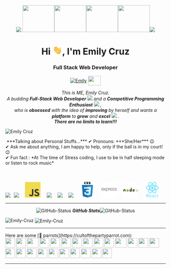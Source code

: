 <p align="center">
   <a href="#" ><img src="https://media.giphy.com/media/10Bb1Bq7BMi9Co/giphy.gif" width="100"/></a>
   <a href="#" ><img src="https://media.giphy.com/media/10Bb1Bq7BMi9Co/giphy.gif" width="100" height="85 /></a>
      <a href="#" ><img src="https://media.giphy.com/media/10Bb1Bq7BMi9Co/giphy.gif" width="100" height="85 /></a>
      <a href="#" ><img src="https://media.giphy.com/media/10Bb1Bq7BMi9Co/giphy.gif" width="100" height="85 /></a>
      <a href="#" ><img src="https://media.giphy.com/media/10Bb1Bq7BMi9Co/giphy.gif" width="100" height="85 /></a>
      <a href="#" ><img src="https://media.giphy.com/media/10Bb1Bq7BMi9Co/giphy.gif" width="100" /></a>
</p>
<h1 align="center">Hi <img src="https://raw.githubusercontent.com/ABSphreak/ABSphreak/master/gifs/Hi.gif" width="30px">, I'm Emily Cruz</h1>
<h3 align="center">Full Stack Web Developer</h3>
<p align="center">
   <a href="https://www.linkedin.com/in/emily-fullstack/" target="blank"><img align="center" src="https://img.icons8.com/ios-filled/50/4a90e2/linkedin.png" alt="Emily" height="30" width="40" /></a>
   <a href = "mailto: emily.moraima.cruz@hotmail.com"><img align="center" src="https://img.icons8.com/color/48/4a90e2/send-mass-email.png" height="30" width="40" /></a>
</p>
</p>
<p align="center">
   <em>
   This is ME, Emily Cruz. <br>
   A budding <b>Full-Stack Web Developer</b> <img src="https://github.com/TheDudeThatCode/TheDudeThatCode/blob/master/Assets/Developer.gif" width="30px"> and a <b>Competitive Programming Enthusiast</b>&nbsp;<img src="https://github.com/TheDudeThatCode/TheDudeThatCode/blob/master/Assets/Designer.gif" width="36px">&nbsp,<br>who is <b>obsessed</b>
   with the idea of <b>improving</b> by herself and wants a <b>platform</b> to 
   <b>grow</b> and 
   <b>excel</b> <img src="https://github.com/TheDudeThatCode/TheDudeThatCode/blob/master/Assets/Medal.gif" width="20px">&nbsp.
   </em> 
   <br>
   <b><i>There are no limits to learn!!!</i></b> 
</p>
<p align="left"> <img src="https://komarev.com/ghpvc/?username=emily883&label=Profile%20views&color=0e75b6&style=flat" alt="Emily Cruz" /> </p>
&nbsp;***Talking about Personal Stuffs...***
✔ Pronouns: ***She/Her*** 😉 <br>
✔ Ask me about anything, I am happy to help, only if the ball is in my court!😉<br>
✔ Fun fact : *At The time of Stress coding, I use to be in half sleeping mode or listen to rock music*<br><br><br><br>
<code><img height="50" src="https://img.icons8.com/color/48/000000/python--v1.png"></code>
<code> <img height="50" src="https://img.icons8.com/nolan/64/flask.png"> </code>
<code> <img height="50" src="https://raw.githubusercontent.com/devicons/devicon/master/icons/javascript/javascript-original.svg"> </code>
<code> <img height="50" src="https://img.icons8.com/color/48/000000/git.png"> </code>
<code> <img height="50" src="https://1000logos.net/wp-content/uploads/2020/08/SQLite-Logo.png"> </code>
<code> <img height="50" src="https://img.icons8.com/color/48/000000/postgreesql.png"> </code>
<code> <img height="50" src="https://raw.githubusercontent.com/devicons/devicon/master/icons/css3/css3-original-wordmark.svg"> </code>
<code> <img height="50" src="https://raw.githubusercontent.com/devicons/devicon/master/icons/express/express-original-wordmark.svg"> </code>
<code> <img height="50" src="https://raw.githubusercontent.com/devicons/devicon/master/icons/nodejs/nodejs-original-wordmark.svg"> </code>
<code> <img height="50" src="https://raw.githubusercontent.com/devicons/devicon/master/icons/react/react-original-wordmark.svg"> </code>
<hr>
<p align="center">
   <img src="https://media.giphy.com/media/8UHRm5oY4k4FDxq5QG/giphy.gif" width="30px" alt="GitHub-Status"/>&nbsp;<i><b>GitHub Stats</b></i><img src="https://media.giphy.com/media/8UHRm5oY4k4FDxq5QG/giphy.gif" width="30px" alt="GitHub-Status"/>
</p>
<p><img align="left" src="https://github-readme-stats.vercel.app/api/top-langs?username=emily883&hide=css,html&show_icons=true&locale=en&layout=compact&theme=radical" alt="Emily-Cruz" /></p>
<p>&nbsp;<img align="center" src="https://github-readme-stats.vercel.app/api?username=emily883&show_icons=true&locale=en&theme=radical" alt="Emily-Cruz" width="410" /></p>
<hr>
Here are some [🦜 parrots](https://cultofthepartyparrot.com):
<div>
   <img src="https://cultofthepartyparrot.com/parrots/hd/githubparrot.gif" width="30" height="30"/>
   <img src="https://cultofthepartyparrot.com/flags/hd/indiaparrot.gif" width="30" height="30"/>
   <img src="https://cultofthepartyparrot.com/parrots/asyncparrot.gif" width="36" height="30"/>
   <img src="https://cultofthepartyparrot.com/parrots/exceptionallyfastparrot.gif" width="30" height="30"/>
   <img src="https://cultofthepartyparrot.com/parrots/hd/60fpsparrot.gif" width="30" height="30"/>
   <img src="https://cultofthepartyparrot.com/parrots/hd/jumpingparrot.gif" width="30" height="30"/>
   <img src="https://cultofthepartyparrot.com/parrots/hd/opensourceparrot.gif" width="30" height="30"/>
   <img src="https://cultofthepartyparrot.com/parrots/hd/dealwithitnowparrot.gif" width="30" height="30"/>
   <img src="https://cultofthepartyparrot.com/parrots/hd/hypnoparrotlight.gif" width="30" height="30"/>
   <img src="https://cultofthepartyparrot.com/parrots/databaseparrot.gif" width="30" height="30"/>
   <img src="https://cultofthepartyparrot.com/parrots/fixparrot.gif" width="36" height="30"/>
   <img src="https://cultofthepartyparrot.com/parrots/hd/laptop_parrot.gif" width="30" height="30"/>
   <img src="https://cultofthepartyparrot.com/parrots/hd/spinningparrot.gif" width="30" height="30"/>
   <img src="https://cultofthepartyparrot.com/parrots/hd/levitationparrot.gif" width="30" height="30"/>
   <img src="https://cultofthepartyparrot.com/parrots/hd/meldparrot.gif" width="30" height="30"/>
   <img src="https://cultofthepartyparrot.com/parrots/slomoparrot.gif" width="30" height="30"/>
   <img src="https://cultofthepartyparrot.com/parrots/hd/moonwalkingparrot.gif" width="30" height="30"/>
   <img src="https://cultofthepartyparrot.com/parrots/hd/stableparrot.gif" width="30" height="30"/>
   <img src="https://cultofthepartyparrot.com/parrots/hd/scienceparrot.gif" width="30" height="30"/>
   <img src="https://cultofthepartyparrot.com/parrots/hd/pirateparrot.gif" width="30" height="30"/>
   <img src="https://cultofthepartyparrot.com/parrots/hd/footballparrot.gif" width="30" height="30"/>
   <img src="https://cultofthepartyparrot.com/parrots/hd/illuminatiparrot.gif" width="30" height="30"/>
   <img src="https://cultofthepartyparrot.com/parrots/hd/hypnoparrotdark.gif" width="30" height="30"/>
   <img src="https://cultofthepartyparrot.com/parrots/hd/mustacheparrot.gif" width="30" height="30"/>
</div>
<hr>